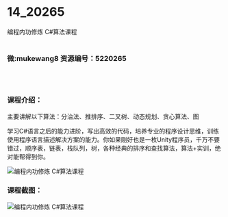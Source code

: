 # 14_20265
编程内功修炼 C#算法课程
<br/></br>
<h3>微:mukewang8 资源编号：5220265</h3>
<br/></br>
<h3>课程介绍：</h3>
<p>主要讲解以下算法：分治法、推排序、二叉树、动态规划、贪心算法、图</p>
<p>学习C#语言之后的能力进阶，写出高效的代码，培养专业的程序设计思维，训练使用程序语言描述解决方案的能力。你如果刚好也是一枚Unity程序员，千万不要错过，顺序表，链表，栈队列，树，各种经典的排序和查找算法，算法+实训，绝对能帮得到你。</p>
<p><img src="https://www.ko996.com/wp-content/uploads/img/2021/07/1.png" alt="编程内功修炼 C#算法课程"></p>
<div class="info-desc">
<h3>课程截图：</h3>
<p><img src="https://www.ko996.com/wp-content/uploads/img/2021/07/2.png" alt="编程内功修炼 C#算法课程"></p>


			
</div>
